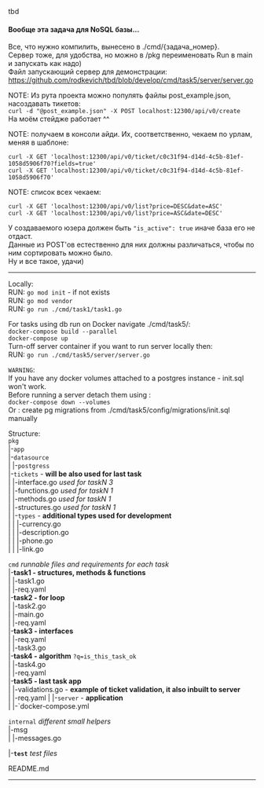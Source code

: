 tbd

#### Вообще эта задача для NoSQL базы...

Все, что нужно компилить, вынесено в ./cmd/{задача_номер}.  
Сервер тоже, для удобства, но можно в /pkg переименовать Run в main и запускать как
надо)  
Файл запускающий сервер для демонстрации:  
https://github.com/rodkevich/tbd/blob/develop/cmd/task5/server/server.go

NOTE: Из рута проекта можно популять файлы post_example.json, насоздавать тикетов:  
`curl -d "@post_example.json" -X POST localhost:12300/api/v0/create`  
На моём стейдже работает ^^

NOTE: получаем в консоли айди. Их, соответственно, чекаем по урлам, меняя в шаблоне:

    curl -X GET 'localhost:12300/api/v0/ticket/c0c31f94-d14d-4c5b-81ef-1058d5906f70?fields=true'  
    curl -X GET 'localhost:12300/api/v0/ticket/c0c31f94-d14d-4c5b-81ef-1058d5906f70'

NOTE: список всех чекаем:

    curl -X GET 'localhost:12300/api/v0/list?price=DESC&date=ASC'  
    curl -X GET 'localhost:12300/api/v0/list?price=ASC&date=DESC'

У создаваемого юзера должен быть `"is_active": true` иначе база его не отдаст.  
Данные из POST'ов естественно для них должны различаться, чтобы по ним сортировать можно
было.  
Ну и все такое, удачи)

***

Locally:   
RUN: `go mod init` - if not exists  
RUN: `go mod vendor`  
RUN: `go run ./cmd/task1/task1.go `

For tasks using db run on Docker navigate ./cmd/task5/:  
`docker-compose build --parallel`  
`docker-compose up`  
Turn-off server container if you want to run server locally then:  
RUN: `go run ./cmd/task5/server/server.go `

`WARNING`:  
If you have any docker volumes attached to a postgres instance - init.sql won't work.  
Before running a server detach them using :  
`docker-compose down --volumes`  
Or : create pg migrations from ./cmd/task5/config/migrations/init.sql manually

Structure:  
`pkg`  
|-`app`   
|-`datasource`  
| |-`postgress`  
|-`tickets`  - **will be also used for last task**  
| |-interface.go  *used for taskN 3*  
| |-functions.go  *used for taskN 1*  
| |-methods.go  *used for taskN 1*  
| |-structures.go  *used for taskN 1*  
| |-`types`  - **additional types used for development**  
| | |-currency.go  
| | |-description.go  
| | |-phone.go  
| | |-link.go

`cmd`  *runnable files and requirements for each task*  
|-**task1 - structures, methods & functions**  
| |-task1.go  
| |-req.yaml  
|-**task2 - for loop**  
| |-task2.go  
| |-main.go  
| |-req.yaml  
|-**task3 - interfaces**  
| |-req.yaml  
| |-task3.go  
|-**task4 - algorithm** `?q=is_this_task_ok`   
| |-task4.go  
| |-req.yaml  
|-**task5 - last task app**  
| |-validations.go - **example of ticket validation, it also inbuilt to server**  
| |-req.yaml | |-`server` - **application**  
| |-`docker-compose.yml

`internal` *different small helpers*  
|-msg  
| |-messages.go

|-**`test`**  *test files*

README.md
***  

